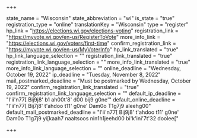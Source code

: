 +++

state_name = "Wisconsin"
state_abbreviation = "wi"
is_state = "true"
registration_type = "online"
translationKey = "Wisconsin"
type = "register"
hp_link = "https://elections.wi.gov/elections-voting"
registration_link = "https://myvote.wi.gov/en-us/RegisterToVote"
more_info_link = "https://elections.wi.gov/voters/first-time"
confirm_registration_link = "https://myvote.wi.gov/en-us/MyVoterInfo"
hp_link_translated = "true"
hp_link_language_selection = ""
registration_link_translated = "true"
registration_link_language_selection = ""
more_info_link_translated = "true"
more_info_link_language_selection = ""
online_deadline = "Wednesday, October 19, 2022"
ip_deadline = "Tuesday, November 8, 2022"
mail_postmarked_deadline = "Must be postmarked by Wednesday, October 19, 2022"
confirm_registration_link_translated = "true"
confirm_registration_link_language_selection = ""
default_ip_deadline = "I'ii'n77[ Bij9j8' b1 ah00t'8' d00 bij9 g0ne'"
default_online_deadline = "I'ii'n77[ Bij7j8' t'ahdoo t11' g0ne' Dam0o T1g7j9 aleehg00"
default_mail_postmarked_deadline = "I'ii'n77[ Bij9j8' t'ahdoo t11' g0ne' Dam0o T1g7j9 yi[kaah7 naaltsoos nin1h1jeehd00 bi'k'ini'7t'32 doolee["

+++
